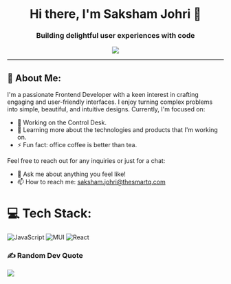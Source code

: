 <div align="center">
  <h1>Hi there, I'm Saksham Johri 👋</h1>
  <h3>Building delightful user experiences with code</h3>
  <p>
    <a href="https://linkedin.com/in/saksham-johri">
      <img src="https://img.shields.io/badge/LinkedIn-%230077B5.svg?logo=linkedin&logoColor=white" />
    </a>
  </p>
</div>

---

## 💫 About Me:
I'm a passionate Frontend Developer with a keen interest in crafting engaging and user-friendly interfaces. I enjoy turning complex problems into simple, beautiful, and intuitive designs. Currently, I'm focused on:

- 🔭 Working on the Control Desk.
- 🌱 Learning more about the technologies and products that I'm working on.
- ⚡ Fun fact: office coffee is better than tea.

Feel free to reach out for any inquiries or just for a chat:
- 💬 Ask me about anything you feel like!
- 📫 How to reach me: [saksham.johri@thesmartq.com](mailto:saksham.johri@thesmartq.com)

# 💻 Tech Stack:
![JavaScript](https://img.shields.io/badge/javascript-%23323330.svg?style=for-the-badge&logo=javascript&logoColor=%23F7DF1E) ![MUI](https://img.shields.io/badge/MUI-%230081CB.svg?style=for-the-badge&logo=mui&logoColor=white) ![React](https://img.shields.io/badge/react-%2320232a.svg?style=for-the-badge&logo=react&logoColor=%2361DAFB)

### ✍️ Random Dev Quote
![](https://quotes-github-readme.vercel.app/api?type=horizontal&theme=radical)

<!-- Proudly created with GPRM (https://gprm.itsvg.in) -->
